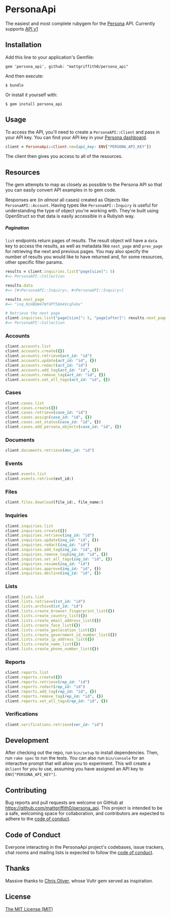 # PersonaApi

The easiest and most complete rubygem for the [Persona](https://withpersona.com/) API. Currently supports [API v1](https://docs.withpersona.com/reference/introduction)

## Installation

Add this line to your application's Gemfile:

    gem 'persona_api', github: "mattgriffith0/persona_api"

And then execute:

    $ bundle

Or install it yourself with:

    $ gem install persona_api

## Usage

To access the API, you'll need to create a `PersonaAPI::Client` and pass in your API key. You can find your API key in your [Persona dashboard](https://app.withpersona.com/dashboard/api-configuration).

```ruby
client = PersonaApi::Client.new(api_key: ENV["PERSONA_API_KEY"])
```
The client then gives you access to all of the resources.

## Resources

The gem attempts to map as closely as possible to the Persona API so that you can easily convert API examples in to gem code.

Responses are (in *almost* all cases) created as Objects like `PersonaAPI::Account`. Having types like `PersonaAPI::Inquiry` is useful for understanding the type of object you're working with. They're built using OpenStruct so that data is easily accessible in a Rubyish way.

##### Pagination

 `list` endpoints return pages of results. The result object will have a `data` key to access the results, as well as metadata like `next_page` and `prev_page` for retrieving the next and previous pages. You may also specify the number of results you would like to have returned and, for some resources, other specific filter params.

```ruby
results = client.inquiries.list("page[size]": 5)
#=> PersonaAPI::Collection

results.data
#=> [#<PersonaAPI::Inquiry>, #<PersonaAPI::Inquiry>]

results.next_page
#=> "inq_NiHBQW47WfdPT58m4VcqFebx"

# Retrieve the next page
client.inquiries.list("page[size]": 5, "page[after]": results.next_page)
#=> PersonaAPI::Collection
```

### Accounts

```ruby
client.accounts.list
client.accounts.create({})
client.accounts.retrieve(act_id: "id")
client.accounts.update(act_id: "id", {})
client.accounts.redact(act_id: "id")
client.accounts.add_tag(act_id: "id", {})
client.accounts.remove_tag(act_id: "id", {})
client.accounts.set_all_tags(act_id: "id", {})
```

### Cases

```ruby
client.cases.list
client.cases.create({})
client.cases.retrieve(case_id: "id")
client.cases.assign(case_id: "id", {})
client.cases.set_status(case_id: "id", {})
client.cases.add_persona_objects(case_id: "id", {})
```

### Documents

```ruby
client.documents.retrieve(doc_id: "id")
```

### Events

```ruby
client.events.list
client.events.retrive(evt_id:)
```

### Files

```ruby
client.files.download(file_id:, file_name:)
```

### Inquiries

```ruby
client.inquiries.list
client.inquiries.create({})
client.inquiries.retrieve(inq_id: "id")
client.inquiries.update(inq_id: "id", {})
client.inquiries.redact(inq_id: "id")
client.inquiries.add_tag(inq_id: "id", {})
client.inquiries.remove_tag(inq_id: "id", {})
client.inquiries.set_all_tags(inq_id: "id", {})
client.inquiries.resume(inq_id: "id")
client.inquiries.approve(inq_id: "id", {})
client.inquiries.decline(inq_id: "id", {})
```

### Lists

```ruby
client.lists.list
client.lists.retrieve(lst_id: "id")
client.lists.archive(lst_id: "id")
client.lists.create_browser_fingerprint_list({})
client.lists.create_country_list({})
client.lists.create_email_address_list({})
client.lists.create_face_list({})
client.lists.create_geolocation_list({})
client.lists.create_government_id_number_list({})
client.lists.create_ip_address_list({})
client.lists.create_name_list({})
client.lists.create_phone_number_list({})
```

### Reports

```ruby
client.reports.list
client.reports.create({})
client.reports.retrieve(rep_id: "id")
client.reports.redact(rep_id: "id")
client.reports.add_tag(rep_id: "id", {})
client.reports.remove_tag(rep_id: "id", {})
client.reports.set_all_tags(rep_id: "id", {})
```

### Verifications

```ruby
client.verifications.retrieve(ver_id: "id")
```

## Development

After checking out the repo, run `bin/setup` to install dependencies. Then, run `rake spec` to run the tests. You can also run `bin/console` for an interactive prompt that will allow you to experiment. This will create a `@client` for you to use, assuming you have assigned an API key to `ENV["PERSONA_API_KEY"]`.

## Contributing

Bug reports and pull requests are welcome on GitHub at https://github.com/mattgriffith0/persona_api. This project is intended to be a safe, welcoming space for collaboration, and contributors are expected to adhere to the [code of conduct](https://github.com/mattgriffith0/persona_api/blob/master/CODE_OF_CONDUCT.md).

## Code of Conduct

Everyone interacting in the PersonaApi project's codebases, issue trackers, chat rooms and mailing lists is expected to follow the [code of conduct](https://github.com/mattgriffith0/persona_api/blob/master/CODE_OF_CONDUCT.md).


## Thanks
Massive thanks to [Chris Oliver](https://github.com/excid3), whose Vultr gem served as inspiration.

## License

[The MIT License (MIT)](https://github.com/mattgriffith0/persona_api/blob/main/LICENSE.txt)